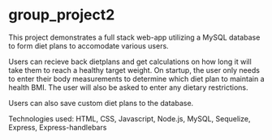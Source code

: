 # group_project2

This project demonstrates a full stack web-app utilizing a MySQL database to form diet plans to accomodate various users.

Users can recieve back dietplans and get calculations on how long it will take them to reach a healthy target weight. On startup, the user only needs to enter their body measurements to determine which diet plan to maintain a health BMI. The user will also be asked to enter any dietary restrictions.

Users can also save custom diet plans to the database.

Technologies used: HTML, CSS, Javascript, Node.js, MySQL, Sequelize, Express, Express-handlebars
